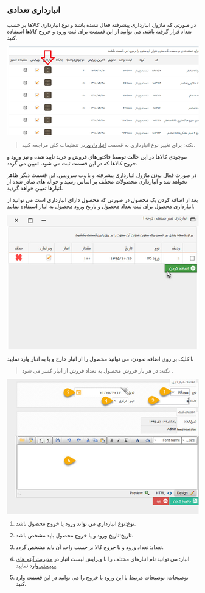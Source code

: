 ﻿## انبارداری تعدادی

در صورتی که ماژول انبارداری پیشرفته فعال نشده باشد و نوع انبارداری کالاها بر حسب تعداد قرار گرفته باشد، می توانید از این قسمت برای ثبت ورود و خروج کالاها استفاده کنید.

![](ProduceManagement55.png)

> نکته: برای تغییر نوع انبارداری به قسمت [انبارداری ](https://github.com/1stco/PayamGostarDocs/blob/master/help%202.5.4/Settings/General-settings/inventory/inventory.md) در تنظیمات کلی مراجعه کنید.

موجودی کالاها در این حالت توسط فاکتورهای فروش و خرید تایید شده و نیز ورود و خروج کالاها که در این قسمت ثبت می شود، تعیین می گردد.

در صورت فعال بودن ماژول انبارداری پیشرفته و یا وب سرویس، این قسمت دیگر ظاهر نخواهد شد و انبارداری محصولات مختلف بر اساس رسید و حواله های صادر شده از انبارها تعیین خواهد گردید.

بعد از اضافه کردن یک محصول در صورتی که محصول دارای انبارداری است می توانید از انبارداری محصول برای ثبت تعداد محصول و تاریخ ورود محصول به انبار استفاده نمایید.

![](ProduceManagement5.jfif)

با کلیک بر روی اضافه نمودن، می توانید محصول را از انبار خارج و یا به انبار وارد نمایید

> نکته:  در هر بار فروش محصول به تعداد فروش از انبار کسر می شود .

![](ProduceManagement6.jpg)

1. نوع:نوع انبارداری می تواند ورود یا خروج محصول باشد.

2. تاریخ:تاریخ ورود و یا خروج  محصول باید مشخص باشد.

3. تعداد: تعداد ورود و یا خروج کالا بر حسب واحد آن باید مشخص گردد.

4. انبار: می توانید نام انبارهای مختلف را با ویرایش لیست انبار در [مدیریت آیتم های سیستم ](https://github.com/1stco/PayamGostarDocs/blob/master/help%202.5.4/Settings/General-settings/inventory/inventory.md) وارد نمایید.

5. توضیحات: توضیحات مرتبط با این ورود یا خروج را می توانید در این قسمت وارد کنید.

